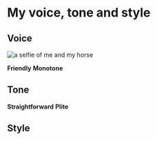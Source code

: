 # My voice, tone and style
## Voice

![a selfie of me and my horse](assets/IMG_1731.HEIC)


**Friendly** 
**Monotone**

## Tone
**Straightforward**
**Plite**

## Style
